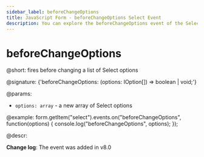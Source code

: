 ```yaml
---
sidebar_label: beforeChangeOptions
title: JavaScript Form - beforeChangeOptions Select Event 
description: You can explore the beforeChangeOptions event of the Select control of Form in the documentation of the DHTMLX JavaScript UI library. Browse developer guides and API reference, try out code examples and live demos, and download a free 30-day evaluation version of DHTMLX Suite 7.
---
```


# beforeChangeOptions

@short: fires before changing a list of Select options

@signature: {'beforeChangeOptions: (options: IOption[]) => boolean | void;'}

@params:
- `options: array` - a new array of Select options

@example:
form.getItem("select").events.on("beforeChangeOptions", function(options) {
    console.log("beforeChangeOptions", options);
});

@descr:

**Change log**: The event was added in v8.0
